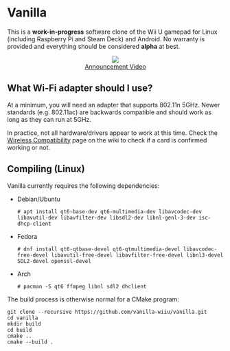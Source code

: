 # Vanilla

This is a **work-in-progress** software clone of the Wii U gamepad for Linux (including Raspberry Pi and Steam Deck) and Android. No warranty is provided and everything should be considered **alpha** at best.

<p align="center">
    <img src="https://raw.githubusercontent.com/vanilla-wiiu/vanilla/master/images/screenshot1.png">
    <br>
    <a href="https://youtu.be/DSgFu4rDxgc">
        Announcement Video
    </a>
</p>

## What Wi-Fi adapter should I use?

At a minimum, you will need an adapter that supports 802.11n 5GHz. Newer standards (e.g. 802.11ac) are backwards compatible and should work as long as they can run at 5GHz.

In practice, not all hardware/drivers appear to work at this time. Check the [Wireless Compatibility](/vanilla-wiiu/vanilla/wiki/Wireless-Compatibility) page on the wiki to check if a card is confirmed working or not.

## Compiling (Linux)

Vanilla currently requires the following dependencies:

- Debian/Ubuntu
  ```
  # apt install qt6-base-dev qt6-multimedia-dev libavcodec-dev libavutil-dev libavfilter-dev libsdl2-dev libnl-genl-3-dev isc-dhcp-client
  ```
- Fedora
  ```
  # dnf install qt6-qtbase-devel qt6-qtmultimedia-devel libavcodec-free-devel libavutil-free-devel libavfilter-free-devel libnl3-devel SDL2-devel openssl-devel
  ```
- Arch
  ```
  # pacman -S qt6 ffmpeg libnl sdl2 dhclient
  ```

The build process is otherwise normal for a CMake program:

```
git clone --recursive https://github.com/vanilla-wiiu/vanilla.git
cd vanilla
mkdir build
cd build
cmake ..
cmake --build .
```
